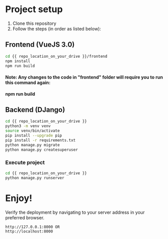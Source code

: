 # Project setup
1. Clone this repository
2. Follow the steps (in order as listed below):

## Frontend (VueJS 3.0)
```sh
cd {{ repo_location_on_your_drive }}/frontend
npm install
npm run build
```
#### Note: Any changes to the code in "frontend" folder will require you to run this command again:
**npm run build**

## Backend (DJango)
```sh
cd {{ repo_location_on_your_drive }}
python3 -m venv venv
source venv/bin/activate
pip install --upgrade pip
pip install -r requirements.txt
python manage.py migrate
python manage.py createsuperuser
```

### Execute project
```sh
cd {{ repo_location_on_your_drive }}
python manage.py runserver
```

# Enjoy!

Verify the deployment by navigating to your server address in
your preferred browser.

```sh
http://127.0.0.1:8000 OR
http://localhost:8000
```